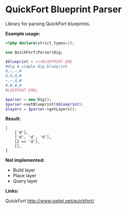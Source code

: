 # QuickFort Blueprint Parser

Library for parsing QuickFort blueprints.

**Example usage:**

```php
<?php declare(strict_types=1);

use QuickFort\Parser\Dig;

$blueprint = <<<BLUEPRINT_END
#dig A simple dig blueprint
d,~,~,#
d,d,d,#
~,~,d,#
#,#,#,#
BLUEPRINT_END;

$parser = new Dig();
$parser->setBlueprint($blueprint);
$layers = $parser->getLayers();
```

**Result:**

```
[
    ['d'],
    ['d', 'd', 'd'],
    [2 => 'd'],
    [],
]
```


**Not implemented:**

* Build layer
* Place layer
* Query layer

**Links:**

QuickFort http://www.joelpt.net/quickfort/
